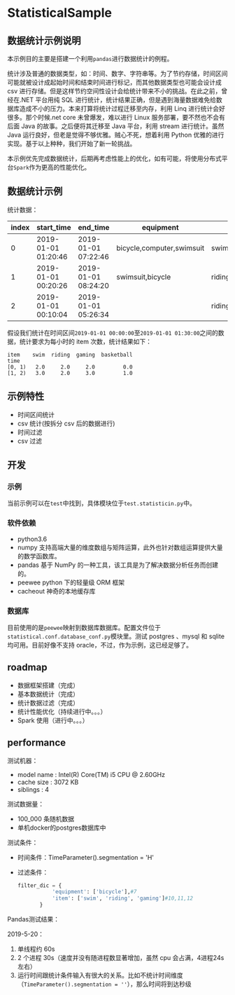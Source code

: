# StatisticalSample

## 数据统计示例说明

本示例目的主要是搭建一个利用`pandas`进行数据统计的例程。

统计涉及普通的数据类型，如：时间、数字、字符串等。为了节约存储，时间区间可能就被设计成起始时间和结束时间进行标记，而其他数据类型也可能会设计成 csv 进行存储。但是这样节约空间性设计会给统计带来不小的挑战。在此之前，曾经在.NET 平台用纯 SQL 进行统计，统计结果正确，但是遇到海量数据难免给数据库造成不小的压力。本来打算将统计过程迁移至内存，利用 Linq 进行统计会好很多。那个时候.net core 未曾爆发，难以进行 Linux 服务部署，要不然也不会有后面 Java 的故事。之后便将其迁移至 Java 平台，利用 stream 进行统计。虽然 Java 运行良好，但老是觉得不够优雅。贼心不死，想着利用 Python 优雅的进行实现。基于以上种种，我们开始了新一轮挑战。

本示例优先完成数据统计，后期再考虑性能上的优化，如有可能，将使用分布式平台`Spark`作为更高的性能优化。

## 数据统计示例

统计数据：

| index | start_time          | end_time            | equipment                 | item                   |
| ----- | ------------------- | ------------------- | ------------------------- | ---------------------- |
| 0     | 2019-01-01 01:20:46 | 2019-01-01 07:22:46 | bicycle,computer,swimsuit | swim,basketball,gaming |
| 1     | 2019-01-01 00:20:26 | 2019-01-01 08:24:20 | swimsuit,bicycle          | riding,swim,gaming     |
| 2     | 2019-01-01 00:10:04 | 2019-01-01 05:26:34 |                           | riding,swim,gaming     |

假设我们统计在时间区间`2019-01-01 00:00:00`至`2019-01-01 01:30:00`之间的数据，统计要求为每小时的 item 次数，统计结果如下：

```csv
item    swim  riding  gaming  basketball
time
[0, 1)   2.0     2.0     2.0         0.0
[1, 2)   3.0     2.0     3.0         1.0
```

## 示例特性

- 时间区间统计
- csv 统计(按拆分 csv 后的数据进行)
- 时间过滤
- csv 过滤

## 开发

### 示例

当前示例可以在`test`中找到，具体模块位于`test.statisticin.py`中。

### 软件依赖

- python3.6
- numpy 支持高端大量的维度数组与矩阵运算，此外也针对数组运算提供大量的数学函数库。
- pandas 基于 NumPy 的一种工具，该工具是为了解决数据分析任务而创建的。
- peewee python 下的轻量级 ORM 框架
- cacheout 神奇的本地缓存库

### 数据库

目前使用的是`peewee`映射到数据库数据库。配置文件位于`statistical.conf.database_conf.py`模块里。测试 postgres 、mysql 和 sqlite 均可用。目前好像不支持 oracle，不过，作为示例，这已经足够了。

## roadmap

- 数据框架搭建（完成）
- 基本数据统计（完成）
- 统计数据过滤（完成）
- 统计性能优化（持续进行中。。。）
- Spark 使用（进行中。。。）

## performance

测试机器：

- model name : Intel(R) Core(TM) i5 CPU @ 2.60GHz
- cache size : 3072 KB
- siblings : 4

测试数据量：

- 100_000 条随机数据
- 单机docker的postgres数据库中

测试条件：

- 时间条件：TimeParameter().segmentation = 'H'
- 过滤条件：

  ```python
  filter_dic = {
             'equipment': ['bicycle'],#7
             'item': ['swim', 'riding', 'gaming']#10,11,12
         }
  ```

Pandas测试结果：

2019-5-20：

1. 单线程约 60s
2. 2 个进程 30s（速度并没有随进程数显著增加，虽然 cpu 会占满，4进程24s左右）
3. 运行时间跟统计条件输入有很大的关系。比如不统计时间维度（`TimeParameter().segmentation = ''`），那么时间将到达秒级
